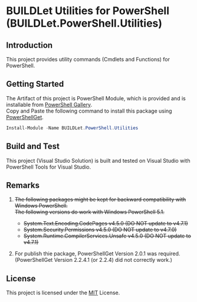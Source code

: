 BUILDLet Utilities for PowerShell (BUILDLet.PowerShell.Utilities)
=================================================================

Introduction
------------

This project provides utility commands (Cmdlets and Functions) for PowerShell.

Getting Started
---------------

The Artifact of this project is PowerShell Module, which is provided and is installable from
[PowerShell Gallery](https://www.powershellgallery.com).  
Copy and Paste the following command to install this package using [PowerShellGet](https://docs.microsoft.com/en-us/powershell/module/powershellget).

```PowerShell
Install-Module -Name BUILDLet.PowerShell.Utilities
```

Build and Test
--------------

This project (Visual Studio Solution) is built and tested on Visual Studio with PowerShell Tools for Visual Studio.

Remarks
-------

1. ~~The following packages might be kept for backward compatibility with Windows PowerShell.~~  
   ~~The following versions do work with Windows PowerShell 5.1.~~

   - ~~System.Text.Encoding.CodePages v4.5.0 (DO NOT update to v4.7.1)~~
   - ~~System.Security.Permissions v4.5.0 (DO NOT update to v4.7.0)~~
   - ~~System.Runtime.CompilerServices.Unsafe v4.5.0 (DO NOT update to v4.7.1)~~

2. For publish thie package, PowerShellGet Version 2.0.1 was required.  
   (PowerShellGet Version 2.2.4.1 (or 2.2.4) did not correctly work.)

License
-------

This project is licensed under the [MIT](https://opensource.org/licenses/MIT) License.

